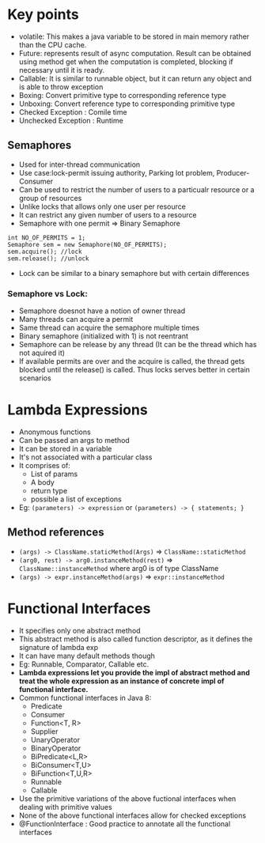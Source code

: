 # Key points
- volatile: This makes a java variable to be stored in main memory rather than the CPU cache.
- Future: represents result of async computation. Result can be obtained using method get when the computation is completed, blocking if necessary until it is ready.
- Callable: It is similar to runnable object, but it can return any object and is able to throw exception
- Boxing: Convert primitive type to corresponding reference type
- Unboxing: Convert reference type to corresponding primitive type
- Checked Exception : Comile time 
- Unchecked Exception : Runtime

## Semaphores
- Used for inter-thread communication
- Use case:lock-permit issuing authority, Parking lot problem, Producer-Consumer
- Can be used to restrict the number of users to a particualr resource or a group of resources
- Unlike locks that allows only one user per resource
- It can restrict any given number of users to a resource
- Semaphore with one permit => Binary Semaphore

```
int NO_OF_PERMITS = 1;
Semaphore sem = new Semaphore(NO_OF_PERMITS);
sem.acquire(); //lock
sem.release(); //unlock
```

- Lock can be similar to a binary semaphore but with certain differences
### Semaphore vs Lock:
- Semaphore doesnot have a notion of owner thread
- Many threads can acquire a permit
- Same thread can acquire the semaphore multiple times
- Binary semaphore (initialized with 1) is not reentrant
- Semaphore can be release by any thread (It can be the thread which has not aquired it)
- If available permits are over and the acquire is called, the thread gets blocked until the release() is called. Thus locks serves better in certain scenarios

# Lambda Expressions
- Anonymous functions
- Can be passed an args to method
- It can be stored in a variable
- It's not associated with a particular class
- It comprises of:
    - List of params
    - A body
    - return type
    - possible a list of exceptions
- Eg: `(parameters) -> expression` or `(parameters) -> { statements; }`
## Method references
- `(args) -> ClassName.staticMethod(Args)` => `ClassName::staticMethod`
- `(arg0, rest) -> arg0.instanceMethod(rest)` => `ClassName::instanceMethod` where arg0 is of type ClassName
- `(args) -> expr.instanceMethod(args)` => `expr::instanceMethod`

# Functional Interfaces
- It specifies only one abstract method
- This abstract method is also called function descriptor, as it defines the signature of lambda exp
- It can have many default methods though
- Eg: Runnable, Comparator, Callable etc.
- **Lambda expressions let you provide the impl of abstract method and treat the whole expression as an instance of concrete impl of functional interface.**
- Common functional interfaces in Java 8:
    - Predicate<T>
    - Consumer<T>
    - Function<T, R>
    - Supplier<T>
    - UnaryOperator<T>
    - BinaryOperator<T>
    - BiPredicate<L,R>
    - BiConsumer<T,U>
    - BiFunction<T,U,R>
    - Runnable
    - Callable
- Use the primitive variations of the above fuctional interfaces when dealing with primitive values
- None of the above functional interfaces allow for checked exceptions
- @FunctionInterface : Good practice to annotate all the functional interfaces

